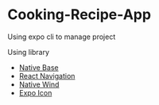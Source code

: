 # Cooking-Recipe-App
Using expo cli to manage project

Using library
  + <a href="https://docs.nativebase.io/" target="_blank">Native Base</a>
  + <a href="https://reactnavigation.org/" target="_blank">React Navigation</a>
  + <a href="https://www.nativewind.dev/" target="_blank">Native Wind</a>
  + <a href="https://icons.expo.fyi/" target="_blank">Expo Icon</a>
  
